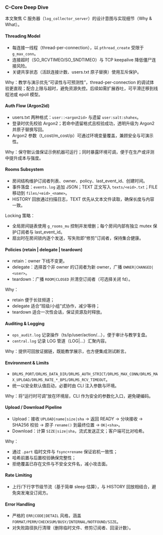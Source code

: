 ### C-Core Deep Dive

本文聚焦 C 服务器（`log_collector_server`）的设计意图与实现细节（Why & What）。

#### Threading Model
- 每连接一线程（thread-per-connection），以 `pthread_create` 受限于 `g_max_conn`。
- 连接超时（SO_RCVTIMEO/SO_SNDTIMEO）与 TCP keepalive 降低僵尸连接风险。
- 关键共享状态（活跃连接计数、users.txt 原子替换）使用互斥保护。

Why：教学与演示优先“可读性与可预测性”，thread-per-connection 的调试体验更直观；配合上限与超时，避免资源失控。后续如需扩展吞吐，可平滑迁移到线程池或 epoll 模型。

#### Auth Flow (Argon2id)
- users.txt 两种格式：`user::<argon2id>` 与遗留 `user:salt:shahex`。
- 登录时优先校验 Argon2；若命中遗留格式且校验成功，透明升级为 Argon2 并原子替换写回。
- Argon2 参数（t_cost/m_cost/p）可通过环境变量覆盖，兼顾安全与可演示性。

Why：保守默认值保证示例机器可运行；同时暴露环境可调，便于在生产或评测中提升成本与强度。

#### Rooms Subsystem
- 房间结构维护订阅者列表、owner、policy、last_event_id、创建时间。
- 事件落盘：`events.log` 追加 JSON；TEXT 正文写入 `texts/<eid>.txt`；FILE 移动到 `files/<eid>_<name>`。
- HISTORY 回放通过扫描日志，TEXT 优先从文本文件读取，确保长度与内容一致。

Locking 策略：
- 全局房间链表使用 `g_rooms_mu` 控制并发增删；每个房间内部有独立 mutex 保护订阅者与 last_event_id。
- 扇出时在房间锁内逐个发送，写失败即“修剪”订阅者，保持集合健康。

#### Policies (retain | delegate | teardown)
- retain：owner 下线不变更。
- delegate：选择首个非 owner 的订阅者为新 owner，广播 `OWNER|CHANGED|<user>`。
- teardown：广播 `ROOM|CLOSED` 并清空订阅者（可选择关闭 fd）。

Why：
- retain 便于长驻频道；
- delegate 适合“班级/小组”式协作，减少等待；
- teardown 适合一次性会话，保证资源及时释放。

#### Auditing & Logging
- `ops_audit.log` 记录操作（ts/ip/user/action/...），便于审计与教学复盘。
- `central.log` 记录 LOG 管道（LOG|...）汇聚内容。

Why：提供可回放证据链，既能教学展示，也方便集成测试断言。

#### Environment & Limits
- `DRLMS_PORT/DRLMS_DATA_DIR/DRLMS_AUTH_STRICT/DRLMS_MAX_CONN/DRLMS_MAX_UPLOAD/DRLMS_RATE_*_BPS/DRLMS_RCV_TIMEOUT`。
- 统一以安全默认值启动，必要时由 CLI 注入参数与环境。

Why：将“运行时可调”放在环境层，CLI 作为安全的参数化入口，避免硬编码。

#### Upload / Download Pipeline
- Upload：接收 `UPLOAD|name|size|sha` → 返回 READY → 分块接收 → SHA256 校验 → 原子 `rename()` 到最终位置 → `OK|<sha>`。
- Download：计算 `SIZE|size|sha`，流式发送正文；客户端可比对哈希。

Why：
- 通过 `.part` 临时文件与 `fsync+rename` 保证宕机一致性；
- 哈希前置与后置校验确保完整性；
- 拒绝覆盖已存在文件与不安全文件名，减小攻击面。

#### Rate Limiting
- 上行/下行字节级节流（基于简单 sleep 估算），与 HISTORY 回放相结合，避免突发淹没订阅方。

#### Error Handling
- 严格的 `ERR|CODE|DETAIL` 风格，涵盖 `FORMAT/PERM/CHECKSUM/BUSY/INTERNAL/NOTFOUND/SIZE`。
- 对失败路径执行清理（删除临时文件、修剪订阅者、回滚计数）。



